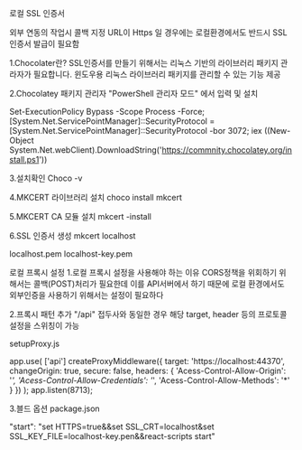 로컬 SSL 인증서

외부 연동의 작업시 콜백 지정 URL이 Https 일 경우에는 로컬환경에서도 반드시 SSL 인증서 발급이 필요함

1.Chocolater란?
SSL인증서를 만들기 위해서는 리눅스 기반의 라이브러리 패키지 관라자가 필요합니다.
윈도우용 리눅스 라이브러리 패키지를 관리할 수 있는 기능 제공

2.Chocolatey 패키지 관리자
"PowerShell 관리자 모드" 에서 입력 및 설치

Set-ExecutionPolicy Bypass -Scope Process -Force;
[System.Net.ServicePointManager]::SecurityProtocol = [System.Net.ServicePointManager]::SecurityProtocol -bor 3072;
iex ((New-Object System.Net.webClient).DownloadString('https://commnity.chocolatey.org/install.ps1'))

3.설치확인
Choco -v

4.MKCERT 라이브러리 설치
choco install mkcert

5.MKCERT CA 모듈 설치
mkcert -install

6.SSL 인증서 생성
mkcert localhost

localhost.pem
localhost-key.pem



로컬 프록시 설정
1.로컬 프록시 설정을 사용해야 하는 이유
CORS정책을 위회하기 위해서는 콜백(POST)처리가 필요한데 이를 API서버에서 하기 때문에 로컬 환경에서도 외부인증을 사용하기 위해서는 설정이 필요하다

2.프록시 패턴 추가
"/api" 접두사와 동일한 경우 해당 target, header 등의 프로토콜 설정을 스위칭이 가능

setupProxy.js

app.use(
 ['api']
 createProxyMiddleware({
   target: 'https://localhost:44370',
   changeOrigin: true,
   secure: false,
   headers: {
     'Acess-Control-Allow-Origin': '*',
     'Acess-Control-Allow-Credentials': '*',
     'Acess-Control-Allow-Methods': '*'
   }
  })
 );
 app.listen(8713);

3.블드 옵션
package.json 

"start": "set HTTPS=true&&set SSL_CRT=localhost&set SSL_KEY_FILE=localhost-key.pen&&react-scripts start"
